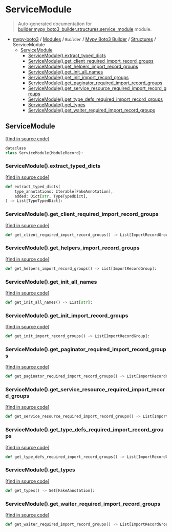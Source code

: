 # ServiceModule

> Auto-generated documentation for [builder.mypy_boto3_builder.structures.service_module](https://github.com/vemel/mypy_boto3/blob/master/builder/mypy_boto3_builder/structures/service_module.py) module.

- [mypy-boto3](../../../README.md#mypy_boto3) / [Modules](../../../MODULES.md#mypy-boto3-modules) / `Builder` / [Mypy Boto3 Builder](../index.md#mypy-boto3-builder) / [Structures](index.md#structures) / ServiceModule
    - [ServiceModule](#servicemodule)
        - [ServiceModule().extract_typed_dicts](#servicemoduleextract_typed_dicts)
        - [ServiceModule().get_client_required_import_record_groups](#servicemoduleget_client_required_import_record_groups)
        - [ServiceModule().get_helpers_import_record_groups](#servicemoduleget_helpers_import_record_groups)
        - [ServiceModule().get_init_all_names](#servicemoduleget_init_all_names)
        - [ServiceModule().get_init_import_record_groups](#servicemoduleget_init_import_record_groups)
        - [ServiceModule().get_paginator_required_import_record_groups](#servicemoduleget_paginator_required_import_record_groups)
        - [ServiceModule().get_service_resource_required_import_record_groups](#servicemoduleget_service_resource_required_import_record_groups)
        - [ServiceModule().get_type_defs_required_import_record_groups](#servicemoduleget_type_defs_required_import_record_groups)
        - [ServiceModule().get_types](#servicemoduleget_types)
        - [ServiceModule().get_waiter_required_import_record_groups](#servicemoduleget_waiter_required_import_record_groups)

## ServiceModule

[[find in source code]](https://github.com/vemel/mypy_boto3/blob/master/builder/mypy_boto3_builder/structures/service_module.py#L20)

```python
dataclass
class ServiceModule(ModuleRecord):
```

### ServiceModule().extract_typed_dicts

[[find in source code]](https://github.com/vemel/mypy_boto3/blob/master/builder/mypy_boto3_builder/structures/service_module.py#L30)

```python
def extract_typed_dicts(
    type_annotations: Iterable[FakeAnnotation],
    added: Dict[str, TypeTypedDict],
) -> List[TypeTypedDict]:
```

### ServiceModule().get_client_required_import_record_groups

[[find in source code]](https://github.com/vemel/mypy_boto3/blob/master/builder/mypy_boto3_builder/structures/service_module.py#L103)

```python
def get_client_required_import_record_groups() -> List[ImportRecordGroup]:
```

### ServiceModule().get_helpers_import_record_groups

[[find in source code]](https://github.com/vemel/mypy_boto3/blob/master/builder/mypy_boto3_builder/structures/service_module.py#L162)

```python
def get_helpers_import_record_groups() -> List[ImportRecordGroup]:
```

### ServiceModule().get_init_all_names

[[find in source code]](https://github.com/vemel/mypy_boto3/blob/master/builder/mypy_boto3_builder/structures/service_module.py#L93)

```python
def get_init_all_names() -> List[str]:
```

### ServiceModule().get_init_import_record_groups

[[find in source code]](https://github.com/vemel/mypy_boto3/blob/master/builder/mypy_boto3_builder/structures/service_module.py#L66)

```python
def get_init_import_record_groups() -> List[ImportRecordGroup]:
```

### ServiceModule().get_paginator_required_import_record_groups

[[find in source code]](https://github.com/vemel/mypy_boto3/blob/master/builder/mypy_boto3_builder/structures/service_module.py#L130)

```python
def get_paginator_required_import_record_groups() -> List[ImportRecordGroup]:
```

### ServiceModule().get_service_resource_required_import_record_groups

[[find in source code]](https://github.com/vemel/mypy_boto3/blob/master/builder/mypy_boto3_builder/structures/service_module.py#L116)

```python
def get_service_resource_required_import_record_groups() -> List[ImportRecordGroup]:
```

### ServiceModule().get_type_defs_required_import_record_groups

[[find in source code]](https://github.com/vemel/mypy_boto3/blob/master/builder/mypy_boto3_builder/structures/service_module.py#L150)

```python
def get_type_defs_required_import_record_groups() -> List[ImportRecordGroup]:
```

### ServiceModule().get_types

[[find in source code]](https://github.com/vemel/mypy_boto3/blob/master/builder/mypy_boto3_builder/structures/service_module.py#L55)

```python
def get_types() -> Set[FakeAnnotation]:
```

### ServiceModule().get_waiter_required_import_record_groups

[[find in source code]](https://github.com/vemel/mypy_boto3/blob/master/builder/mypy_boto3_builder/structures/service_module.py#L140)

```python
def get_waiter_required_import_record_groups() -> List[ImportRecordGroup]:
```
